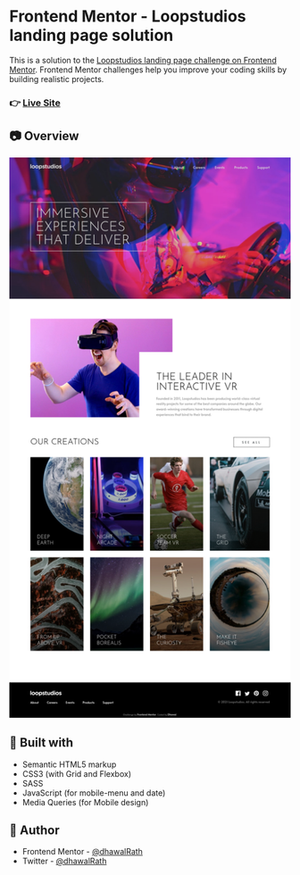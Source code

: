 # Frontend Mentor - Loopstudios landing page solution

This is a solution to the [Loopstudios landing page challenge on Frontend Mentor](https://www.frontendmentor.io/challenges/loopstudios-landing-page-N88J5Onjw). Frontend Mentor challenges help you improve your coding skills by building realistic projects. 

### :point_right: [Live Site](https://dhawalrath.github.io/loopstudios-landing-page/)

## :camera: Overview

![desktop](./screenshots/desktop.png)


## 💪 Built with

- Semantic HTML5 markup
- CSS3 (with Grid and Flexbox)
- SASS
- JavaScript (for mobile-menu and date)
- Media Queries (for Mobile design)

## 👨 Author

- Frontend Mentor - [@dhawalRath](https://www.frontendmentor.io/profile/dhawalRath)
- Twitter - [@dhawalRath](https://www.twitter.com/dhawalRath)
